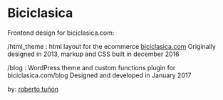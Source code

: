 # Biciclasica
Frontend design for biciclasica.com:

/html_theme : html layout for the ecommerce <a href="https://biciclasica.com" target="_blank">biciclasica.com</a>
Originally designed in 2013, markup and CSS built in december 2016

/blog : WordPress theme and custom functions plugin for biciclasica.com/blog
Designed and developed in January 2017

by: <a href="http://robertotunon.com" target="_blank">roberto tuñón</a>

